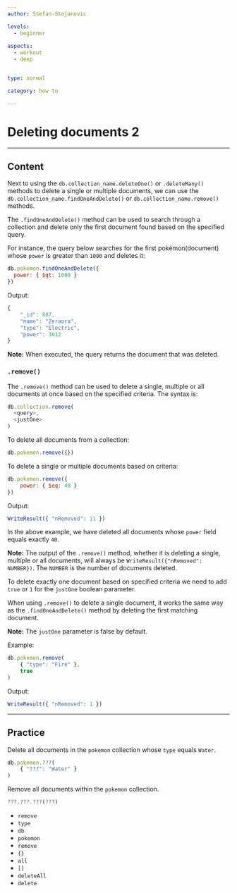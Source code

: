 ```yaml
---
author: Stefan-Stojanovic

levels:
  - beginner
  
aspects:
  - workout
  - deep


type: normal

category: how to

---
```

# Deleting documents 2
---
## Content

Next to using the `db.collection_name.deleteOne()` or `.deleteMany()` methods to delete a single or multiple documents, we can use the `db.collection_name.findOneAndDelete()` or `db.collection_name.remove()` methods.

The `.findOneAndDelete()` method can be used to search through a collection and delete only the first document found based on the specified query. 

For instance, the query below searches for the first pokémon(document) whose `power` is greater than `1000` and deletes it:
```javascript
db.pokemon.findOneAndDelete({
  power: { $gt: 1000 }
})
```

Output:
```javascript
{
	"_id": 807,
	"name": "Zeraora",
	"type": "Electric",
	"power": 3012
}
```

**Note:** When executed, the query returns the document that was deleted.

### `.remove()`

The `.remove()` method can be used to delete a single, multiple or all documents at once based on the specified criteria. The syntax is:
```javascript
db.collection.remove(
  <query>,
  <justOne>
)
```

To delete all documents from a collection:
```javascript
db.pokemon.remove({})
```

To delete a single or multiple documents based on criteria:
```javascript
db.pokemon.remove({ 
	power: { $eq: 40 } 
})
```

Output:
```javascript
WriteResult({ "nRemoved": 11 })
```

In the above example, we have deleted all documents whose `power` field equals exactly `40`.

**Note:** The output of the `.remove()` method, whether it is deleting a single, multiple or all documents, will always be `WriteResult({"nRemoved": NUMBER})`. The `NUMBER` is the number of documents deleted.

To delete exactly one document based on specified criteria we need to add `true` or `1` for the `justOne` boolean parameter.

When using `.remove()` to delete a single document, it works the same way as the `.findOneAndDelete()` method by deleting the first matching document.

**Note:** The `justOne` parameter is false by default.

Example:
```javascript
db.pokemon.remove( 
	{ "type": "Fire" },
	true 
)
```
Output:
```javascript
WriteResult({ "nRemoved": 1 })
```

---
## Practice

Delete all documents in the `pokemon` collection whose `type` equals `Water`.
```javascript
db.pokemon.???( 
	{ "???": "Water" } 
)
```

Remove all documents within the `pokemon` collection.
```javascript
???.???.???(???)
```

* `remove`
* `type`
* `db`
* `pokemon`
* `remove`
* `{}`
* `all`
* `[]`
* `deleteAll`
* `delete`
